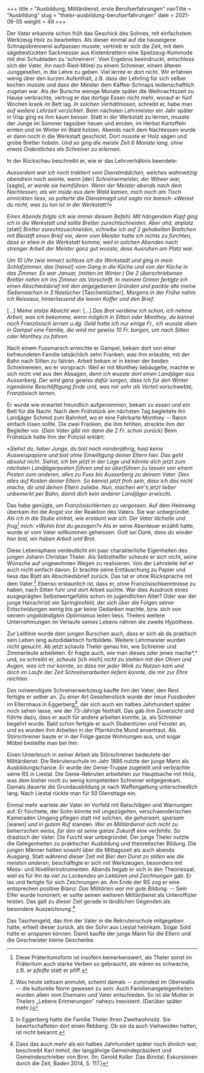 +++
title = "Ausbildung, Militärdienst, erste Berufserfahrungen"
navTitle = "Ausbildung"
slug = "theler-ausbildung-berufserfahrungen"
date = 2021-06-05
weight = 49
+++

Der Vater erkannte schon früh das Geschick des Sohnes, mit einfachstem Werkzeug Holz zu bearbeiten. Als dieser einmal auf die hauseigene Schnapsbrennerei aufpassen musste, vertrieb er sich die Zeit, mit dem sägebestückten Sackmesser aus Kistenbrettern eine Spielzeug-Kommode mit drei Schubladen zu 'schreinern'. Vom Ergebnis beeindruckt, entschloss sich der Vater, ihn nach Ried-Mörel zu einem Schreiner, einem älteren Junggesellen, in die Lehre zu geben. Viel lernte er dort nicht. Wir erfahren wenig über den kurzen Aufenthalt, z.B. dass der Lehrling für sich selber kochen musste und dass der Meister dem Kaffee-Schnaps leidenschaftlich zugetan war. Als der Bursche wenige Monate später die Weihnachtszeit zu Hause verbrachte, vertrug er das dortige Essen nicht mehr, worauf er fünf Wochen krank im Bett lag. *In solchen Verhältnissen*, schreibt er, habe man *auf weitere Lehrzeit verzichtet*. Beim nächsten Lehrmeister ein Jahr später in Visp ging es ihm kaum besser. Statt in der Werkstatt zu lernen, musste der Junge im Sommer tagsüber heuen und emden, im Herbst Kartoffeln ernten und im Winter im Wald holzen. Abends nach dem Nachtessen wurde er dann noch in die Werkstatt geschickt. Dort musste er Holz sägen und grobe Bretter hobeln. *Und so ging die meiste Zeit 6 Monate lang, ohne etwas Ordentliches als Schreiner zu erlernen.*

In der Rückschau beschreibt er, wie er das Lehrverhältnis beendete:

*Ausserdem war ich noch traktiert vom Dienstmädchen, welches wahnwitzig obendrein noch weinte, wenn* \[der\] *Schreinermeister, der Witwer war,* \[sagte\], *er werde sie heimführen. Wenn der Meister abends nach dem Nachtessen, als wir müde aus dem Wald kamen, mich noch am Tisch einnickten liess, so polterte die Dienstmagd und sagte mir barsch: «Weisst du nicht, was zu tun ist in der Werkstatt?»*

*Eines Abends folgte ich wie immer diesem Befehl. Mit hängendem Kopf ging ich in die Werkstatt und sollte Bretter zurechtschneiden. Aber ohä, anplatz* \[statt\] *Bretter zurechtzuschneiden, schreibe ich auf 2 gehobelten Brettchen mit Bleistift einen Brief vor, denn vom Meister hatte ich nichts zu fürchten, dass er etwa in die Werkstatt komme, weil in solchen Abenden nach strenger Arbeit der Meister ganz gut wusste, dass Ausruhen am Platz war.*

*Um 10 Uhr (wie immer) schloss ich die Werkstadt und ging in mein Schlafzimmer, das* \[heisst\] *vom Gang in die Küche und von der Küche in das Zimmer. Es war Januar, (mitten im Winter.) Die 2 überschriebenen Bretter nahm ich ins Zimmer als Vorschrift. In meinem Grimm fertigte ich einen Abschiedsbrief mit den angegebenen Gründen und packte alle meine Siebensachen in 3 Nastücher* \[Taschentücher\]. *Morgens in der Frühe nahm ich Reissaus, hinterlassend die leeren Koffer und den Brief.*

\[\...\] M*eine stolze Absicht war:* \[\...\] *Das Brot verdiene ich schon, ich nehme Arbeit, was ich bekomme, wenn möglich in Sitten oder Monthey*, *da kannst noch Französisch lernen u.dg. Geld hatte ich nur einige Fr., ich wusste oben in Gampel eine Familie, die wird mir gewiss 10 Fr. borgen, um nach Sitten oder Monthey zu fahren.*

Nach einem Fussmarsch erreichte er Gampel, bekam dort von einer befreundeten Familie tatsächlich zehn Franken, was ihm erlaubte, mit der Bahn nach Sitten zu fahren. Arbeit bekam er in keiner der beiden Schreinereien, wo er vorsprach. Weil er mit Monthey liebäugelte, machte er sich nicht viel aus den Absagen, *denn ich wusste dort einen Landjäger aus Ausserberg. Der wird ganz gewiss dafür sorgen, dass ich für den Winter irgendeine Beschäftigung finde und, was mir sehr als Vorteil vorschwebte, Französisch lernen.*

Er wurde wie erwartet freundlich aufgenommen, bekam zu essen und ein Bett für die Nacht. Nach dem Frühstück am nächsten Tag begleitete ihn Landjäger Schmid zum Bahnhof, wo er eine Fahrkarte Monthey -- Raron einfach lösen sollte. Die zwei Franken, die ihm fehlten, streckte ihm der Begleiter vor. (*Dein Vater gibt mir dann die 2 Fr. schon zurück)* Beim Frühstück hatte ihm der Polizist erklärt:

«*Siehst du, lieber Junge, du bist noch minderjährig, hast keine Ausweispapiere und bist ohne Einwilligung deiner Eltern hier. Das geht absolut nicht. Siehst, ich bin jetzt in der Lage und könnte dich jetzt zum nächsten Landjägerposten führen und so überführen zu lassen von einem Posten zum anderen, alles zu Fuss bis Ausserberg zu deinem Vater. Dies alles auf Kosten deiner Eltern. So kannst jetzt froh sein, dass ich das nicht mache, dir und deinen Eltern zuliebe. Nun, machen wir's jetzt lieber unbemerkt per Bahn, damit dich kein anderer Landjäger erwischt.*

Das habe genügte, *um Französischlernen zu vergessen.* Auf dem Heimweg überkam ihn die Angst vor der Reaktion des Vaters. Sie war unbegründet. *Als ich in die Stube eintrat, wie erstaunt war ich. Der Vater lächelte und frug*[^1] *mich: «Wohin bist du gezogen?»* Als er seine Abenteuer erzählt hatte, wurde er vom Vater willkommen geheissen. *Gott sei Dank, dass du wieder hier bist, wir haben Arbeit und Brot.*

Diese Lebensphase verdeutlicht ein paar charakterliche Eigenheiten des jungen Johann Christian Theler. Als Selbsthelfer scheute er sich nicht, seine Wünsche auf ungewohnten Wegen zu realisieren. Von der Lehrstelle lief er auch nicht einfach davon. Er brachte seine Enttäuschung zu Papier und liess das Blatt als Abschiedsbrief zurück. Das tat er ohne Rücksprache mit dem Vater.[^2] Ebenso erstaunlich ist, dass er, ohne Französischkenntnisse zu haben, nach Sitten fuhr und dort Arbeit suchte. War dies Ausdruck eines ausgeprägten Selbstwertgefühls schon im jugendlichen Alter? Oder war der junge Hanschristi ein Springinsfeld, der sich über die Folgen seiner Entscheidungen wenig bis gar keine Gedanken machte, bzw. sich von seinem *ungebändigten Optimismus* leiten liess. Thelers weitere Unternehmungen im Verlaufe seines Lebens nähren die zweite Hypothese.

Zur Leitlinie wurde dem jungen Burschen auch, dass er sich ab da praktisch sein Leben lang autodidaktisch fortbildete. Weitere Lehrmeister wurden nicht gesucht. Ab jetzt schaute Theler genau hin, wie Schreiner und Zimmerleute arbeiteten. Er fragte auch, wie man dieses oder jenes mache*,* und, so schreibt er, *scheute* \[ich mich\] *nicht zu stehlen mit den Ohren und Augen, was ich nur konnte, so dass mir jeder Wink zu Nutzen kam und doch im Laufe der Zeit Schreinerarbeiten liefern konnte, die mir zur Ehre reichten.*

Das notwendigste Schreinerwerkzeug kaufte ihm der Vater, den Rest fertigte er selber an. Zu einer Art Gesellenstück wurde der neue Fussboden im Elternhaus in Eggerberg[^3], der sich auch ein halbes Jahrhundert später noch sehen lasse, wie der 73-Jährige festhält. Das gab ihm Zuversicht und führte dazu, dass er auch für andere arbeiten konnte, ja, als Schreiner begehrt wurde. Bald schon fertigte er auch Stubentüren und Fenster an, und es wurden ihm Arbeiten in der Pfarrkirche Mund anvertraut. Als Störschreiner baute er in der Folge ganze Wohnungen aus, und sogar Möbel bestellte man bei ihm.

Einen Unterbruch in seiner Arbeit als Störschreiner bedeutete der Militärdienst. Die Rekrutenschule im Jahr 1886 nutzte der junge Mann als Ausbildungschance. Er wurde der Genie-Truppe zugeteilt und verbrachte seine RS in Liestal. Die Genie-Rekruten arbeiteten zur Hauptsache mit Holz, was dem bisher noch zu wenig kompetenten Schreiner entgegenkam. Damals dauerte die Grundausbildung je nach Waffengattung unterschiedlich lang. Nach Liestal rückte man für 50 Diensttage ein.

Einmal mehr wartete der Vater im Vorfeld mit Ratschlägen und Warnungen auf. Er fürchtete, der Sohn könnte mit ungezügelten, verschwenderischen Kameraden Umgang pflegen statt mit solchen, die *gehorsam, sparsam* \[waren\] *und in gutem Ruf* standen. *Wer im Militärdienst sich nicht zu beherrschen weiss, für den ist seine ganze Zukunft eine verfehlte.* So drastisch der Vater. Die Furcht war unbegründet. Der junge Theler nutzte die Gelegenheiten zu praktischer Ausbildung und theoretischer Bildung. Die jungen Männer hatten sowohl über die Mittagszeit als auch abends Ausgang. Statt während dieser Zeit *mit Bier den Durst zu stillen wie die meisten anderen*, beschäftigte er sich mit Werkzeugen, besonders mit Mess- und Nivellierinstrumenten. Abends begab er sich in den Theoriesaal, weil es für ihn da *viel zu Lockendes an Lektüren und Zeichnungen* gab. Er las und fertigte für sich Zeichnungen an. Am Ende der RS zog er eine entsprechen positive Bilanz: *Das Militärlen war mir gute Bildung*. -- Sein Eifer wurde honoriert; er sollte seinen weiteren Militärdienst als Unteroffizier leisten. Das galt zu dieser Zeit gerade in ländlichen Gegenden als besondere Auszeichnung.[^4]

Das Taschengeld, das ihm der Vater in die Rekrutenschule mitgegeben hatte, erhielt dieser zurück, als der Sohn aus Liestal heimkam. Sogar Sold hatte er ansparen können. Damit kaufte der junge Mann für die Eltern und die Geschwister kleine Geschenke.

[^1]: Diese Präteritumsform ist insofern bemerkenswert, als Theler sonst im Präteritum auch starke Verben so gebraucht, als wären es schwache, z.B. er *pfeifte* statt er pfiff.

[^2]: Was heute seltsam anmutet, scheint damals -- zumindest im Oberwallis -- die kulturelle Norm gewesen zu sein: Auch Familienangelegenheiten wurden allein vom Ehemann und Vater entschieden. So ist die Mutter in Thelers „Lebens Erinnerungen" nahezu inexistent. (Darüber später mehr.)

[^3]: In Eggerberg hatte die Familie Theler ihren Zweitwohnsitz. Sie bewirtschafteten dort einen Rebberg. Ob sie da auch Viehweiden hatten, ist nicht bekannt.

[^4]: Dass das auch mehr als ein halbes Jahrhundert später noch ähnlich war, beschreibt Karl Imhof, der langjährige Gemeindepräsident und Gemeindeschreiber von Binn. (In: Gerold Koller. Das Binntal. Exkursionen durch die Zeit, Baden 2014, S. 117.)
